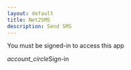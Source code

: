 ```yaml
---
layout: default
title: Net2SMS
description: Send SMS
---
```

<p id="demo">You must be signed-in to access this app</p>
<p id="id" style="display: none;"></p>
<div id= "form" style="display: none;">
  Phone number: <a href ="../mycontacts" target="_blank">View your contacts here</a><textarea id="phone" placeholder="Multiple contacts can entered separated by a space or , inbetween them"></textarea>
  SMS body: <textarea id="say" placeholder="Hello, how are you?"></textarea>
<br><br>
<button id="btn" class="btn waves-effect waves-light" onclick="myFunction($('#phone').val(), $('#say').val());">Send</button>
</div>
<div data-target="slide-out" class="sidenav-trigger my-signin"><i class="material-icons">account_circle</i>Sign-in</div>

<script>
//code for google sign-in
function otherSignedInStuff(googleUser){
$("#form").show();
var profile = googleUser.getBasicProfile();
$("#demo").text("Welcome "+ profile.getName()+ " ("+profile.getEmail()+")");
//get firebase token using email id
var url= "https://script.google.com/macros/s/AKfycbzt9Hbl-fc3wM-xQU_EkqvYKFmSwLX2m9HJdZv75IR6T06OBxw/exec?mail="+profile.getEmail();
var xmlHttp = new XMLHttpRequest();
xmlHttp.onreadystatechange = function() {
  if (xmlHttp.readyState == 4 && xmlHttp.status == 200)
     $("#id").text(xmlHttp.responseText);
}
xmlHttp.open("GET", url, true); // true for asynchronous 
xmlHttp.send(null);
//end firebase token retrieval  
}
  
//send sms
function myFunction(phone,say) {
if (!phone){
M.toast({html: "Enter a phone number."});
return;
}
phone = phone.replace(/\n/g, "',");
var id= $("#id").text();
if (id==="noToken"){
   $("#demo").html("You haven't installed/registered Net2SMS app. Kindly install the app from <a href='https://drive.google.com/open?id=1BY9HzqFtTCpjGMbcnoll6L_kNEWpmKcf'>here</a> to use this online SMS feature.");
  return;
  }
//change button state
M.toast({html: "Sending..."});
$("#btn").hide();

//make call to script
fetch("https://script.google.com/macros/s/AKfycbwumJwu6L0RWpzI_Vlo39otIEPcrOe7UBComcBMRJvGek81xyFiyNOYFK9rk4UgqZL4Rw/exec?phone="+phone+"&say="+say+"&id="+id)
.then(function(data) {
  // Here you get the data
  $("#form").hide();
  M.toast({html: "Message sent."});
  $("#demo").html("<a href='javascript:location.reload();' id='reload'>Send another message</a>");
  console.log(data);
  })
.catch(function(error) {
  // If there is any error
  M.toast({html: "Server error. Try again"});
  console.log(error);
});
}
//send sms end
</script>

